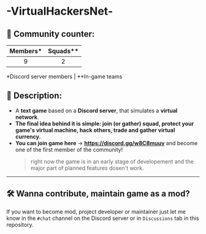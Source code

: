 # -VirtualHackersNet-

## 🔢 Community counter:
| Members\* | Squads\*\* |
| :-------: | :--------: |
| 9         | 2          |

\*Discord server members | \*\*In-game teams

## 📜 Description:
  - A **text game** based on a **Discord server**, that simulates a **virtual network**. 
  - **The final idea behind it is simple: join (or gather) squad, protect your game's virtual machine, hack others, trade and gather virtual currency.**
  - **You can join game here** -> **https://discord.gg/w8C8muuv** and become one of the first member of the community!
    > right now the game is in an early stage of developement and the major part of planned features dosen't work.
_______________________________________________
## 🛠 Wanna contribute, maintain game as a mod?
If you want to become mod, project developer or maintainer just let me know in the `#chat` channel on the Discord server or in `Discussions` tab in this repository.

